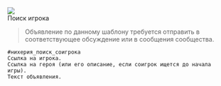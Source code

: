 <div cover-w>
	<img style="transform: scale(1);" src="search-coop/pic.jpg">
	<div title-container>
		<div title>Поиск игрока</div>
	</div>
</div>

<blockquote> 

Объявление по данному шаблону требуется отправить в соответствующее обсуждение или в сообщения сообщества.
</blockquote>

```
#нихерия_поиск_соигрока
Ссылка на игрока.
Ссылка на героя (или его описание, если соигрок ищется до начала игры).
Текст объявления.
```
